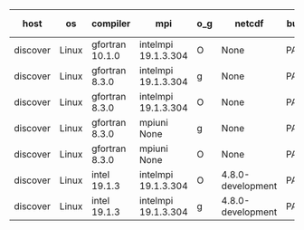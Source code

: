 

| host     | os       | compiler                              | mpi                      | o_g        | netcdf        | build       | u_pass          | u_fail          | s_pass            | s_fail            | e_pass             | e_fail             | nuopc_pass       | nuopc_fail       | artifacts link          |
|----------|----------|---------------------------------------|--------------------------|------------|---------------|-------------|-----------------|-----------------|-------------------|-------------------|--------------------|--------------------|------------------|------------------|-------------------------|
| discover | Linux | gfortran 10.1.0 | intelmpi 19.1.3.304  | O | None  | PASS | None | None | None | None | None | None | None | None | <a href="https://github.com/esmf-org/esmf-test-artifacts/tree/b339ad8a828a824f1350c384070cb9df48d9ec99/develop/gfortran/10.1.0/O/intelmpi/19.1.3.304" target="_blank">b339ad8</a> | 
| discover | Linux | gfortran 8.3.0 | intelmpi 19.1.3.304  | g | None  | PASS | None | None | None | None | None | None | None | None | <a href="https://github.com/esmf-org/esmf-test-artifacts/tree/bf4f76663b508a048f44655468bc5614642127d2/develop/gfortran/8.3.0/g/intelmpi/19.1.3.304" target="_blank">bf4f766</a> | 
| discover | Linux | gfortran 8.3.0 | intelmpi 19.1.3.304  | O | None  | PASS | None | None | None | None | None | None | None | None | <a href="https://github.com/esmf-org/esmf-test-artifacts/tree/d2f2f0aeb825856b86cfab55ccff040128030375/develop/gfortran/8.3.0/O/intelmpi/19.1.3.304" target="_blank">d2f2f0a</a> | 
| discover | Linux | gfortran 8.3.0 | mpiuni None  | g | None  | PASS | None | None | None | None | None | None | None | None | <a href="https://github.com/esmf-org/esmf-test-artifacts/tree/d1f90d524368c0e407d82de10793545f109281e7/develop/gfortran/8.3.0/g/mpiuni/None" target="_blank">d1f90d5</a> | 
| discover | Linux | gfortran 8.3.0 | mpiuni None  | O | None  | PASS | None | None | None | None | None | None | None | None | <a href="https://github.com/esmf-org/esmf-test-artifacts/tree/9a7b12b069bf8ea03065419362425ece32af8262/develop/gfortran/8.3.0/O/mpiuni/None" target="_blank">9a7b12b</a> | 
| discover | Linux | intel 19.1.3 | intelmpi 19.1.3.304  | O | 4.8.0-development  | PASS | None | None | None | None | None | None | None | None | <a href="https://github.com/esmf-org/esmf-test-artifacts/tree/5bae43239c8f33c93bda32c940bad210559d2371/develop/intel/19.1.3/O/intelmpi/19.1.3.304" target="_blank">5bae432</a> | 
| discover | Linux | intel 19.1.3 | intelmpi 19.1.3.304  | g | 4.8.0-development  | PASS | None | None | None | None | None | None | None | None | <a href="https://github.com/esmf-org/esmf-test-artifacts/tree/473d95377ff33d0f01800dc9f0fe5db099d14a93/develop/intel/19.1.3/g/intelmpi/19.1.3.304" target="_blank">473d953</a> | 
